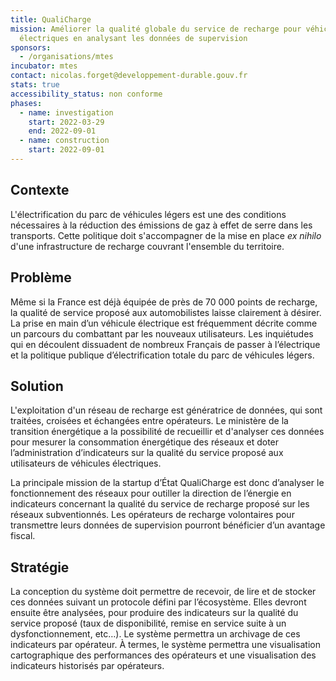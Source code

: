 ```yaml
---
title: QualiCharge
mission: Améliorer la qualité globale du service de recharge pour véhicules
  électriques en analysant les données de supervision
sponsors:
  - /organisations/mtes
incubator: mtes
contact: nicolas.forget@developpement-durable.gouv.fr
stats: true
accessibility_status: non conforme
phases:
  - name: investigation
    start: 2022-03-29
    end: 2022-09-01
  - name: construction
    start: 2022-09-01
---
```


## Contexte

L'électrification du parc de véhicules légers est une des conditions nécessaires à la réduction des émissions de gaz à effet de serre dans les transports. Cette politique doit s'accompagner de la mise en place *ex nihilo* d'une infrastructure de recharge couvrant l'ensemble du territoire.

## Problème

Même si la France est déjà équipée de près de 70 000 points de recharge, la qualité de service proposé aux automobilistes laisse clairement à désirer. La prise en main d’un véhicule électrique est fréquemment décrite comme un parcours du combattant par les nouveaux utilisateurs. Les inquiétudes qui en découlent dissuadent de nombreux Français de passer à l’électrique et la politique publique d’électrification totale du parc de véhicules légers.

## Solution

L'exploitation d'un réseau de recharge est génératrice de données, qui sont traitées, croisées et échangées entre opérateurs. Le ministère de la transition énergétique a la possibilité de recueillir et d'analyser ces données pour mesurer la consommation énergétique des réseaux et doter l’administration d’indicateurs sur la qualité du service proposé aux utilisateurs de véhicules électriques.

La principale mission de la startup d’État QualiCharge est donc d’analyser le fonctionnement des réseaux pour outiller la direction de l’énergie en indicateurs concernant la qualité du service de recharge proposé sur les réseaux subventionnés. Les opérateurs de recharge volontaires pour transmettre leurs données de supervision pourront bénéficier d’un avantage fiscal.

## Stratégie

La conception du système doit permettre de recevoir, de lire et de stocker ces données suivant un protocole défini par l’écosystème. Elles devront ensuite être analysées, pour produire des indicateurs sur la qualité du service proposé (taux de disponibilité, remise en service suite à un dysfonctionnement, etc…). Le système permettra un archivage de ces indicateurs par opérateur. À termes, le système permettra une visualisation cartographique des performances des opérateurs et une visualisation des indicateurs historisés par opérateurs.
